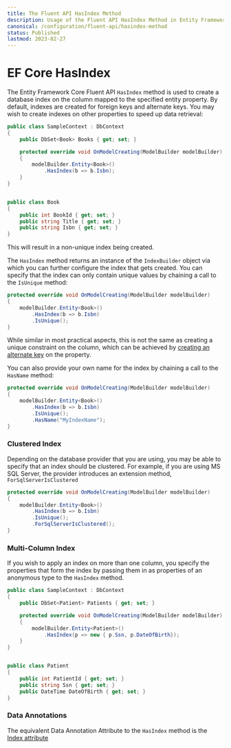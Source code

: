 ```yaml
---
title: The Fluent API HasIndex Method
description: Usage of the Fluent API HasIndex Method in Entity Framework Core
canonical: /configuration/fluent-api/hasindex-method
status: Published
lastmod: 2023-02-27
---
```


# EF Core HasIndex
The Entity Framework Core Fluent API `HasIndex` method is used to create a database index on the column mapped to the specified entity property. By default, indexes are created for foreign keys and alternate keys. You may wish to create indexes on other properties to speed up data retrieval:

```csharp
public class SampleContext : DbContext
{
    public DbSet<Book> Books { get; set; }

    protected override void OnModelCreating(ModelBuilder modelBuilder)
    {
        modelBuilder.Entity<Book>()
            .HasIndex(b => b.Isbn);
    }
}


public class Book
{
    public int BookId { get; set; }
    public string Title { get; set; }
    public string Isbn { get; set; }
}
```
This will result in a non-unique index being created. 

The `HasIndex` method returns an instance of the `IndexBuilder` object via which you can further configure the index that gets created. You can specify that the index can only contain unique values by chaining a call to the `IsUnique` method:

```csharp
protected override void OnModelCreating(ModelBuilder modelBuilder)
{
    modelBuilder.Entity<Book>()
        .HasIndex(b => b.Isbn)
        .IsUnique();
}
```

While similar in most practical aspects, this is not the same as creating a unique constraint on the column, which can be achieved by [creating an alternate key](/configuration/fluent-api/hasalternatekey-method) on the property.

You can also provide your own name for the index by chaining a call to the `HasName` method:
```csharp
protected override void OnModelCreating(ModelBuilder modelBuilder)
{
    modelBuilder.Entity<Book>()
        .HasIndex(b => b.Isbn)
        .IsUnique();
        .HasName("MyIndexName");
}
```
### Clustered Index
Depending on the database provider that you are using, you may be able to specify that an index should be clustered. For example, if you are using MS SQL Server, the provider introduces an extension method, `ForSqlServerIsClustered`
```csharp
protected override void OnModelCreating(ModelBuilder modelBuilder)
{
    modelBuilder.Entity<Book>()
        .HasIndex(b => b.Isbn)
        .IsUnique();
        .ForSqlServerIsClustered();
}
```
### Multi-Column Index

If you wish to apply an index on more than one column, you specify the properties that form the index by passing them in as properties of an anonymous type to the `HasIndex` method.

```csharp
public class SampleContext : DbContext
{
    public DbSet<Patient> Patients { get; set; }

    protected override void OnModelCreating(ModelBuilder modelBuilder)
    {
        modelBuilder.Entity<Patient>()
            .HasIndex(p => new { p.Ssn, p.DateOfBirth});
    }
}


public class Patient
{
    public int PatientId { get; set; }
    public string Ssn { get; set; }
    public DateTime DateOfBirth { get; set; }
}
```
### Data Annotations
The equivalent Data Annotation Attribute to the `HasIndex` method is the [Index attribute](/configuration/data-annotation-attributes/index-attribute)
